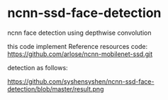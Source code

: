 # ncnn-ssd-face-detection
ncnn face detection using depthwise convolution

this code implement Reference resources code: https://github.com/arlose/ncnn-mobilenet-ssd.git

detection as follows:

https://github.com/syshensyshen/ncnn-ssd-face-detection/blob/master/result.png